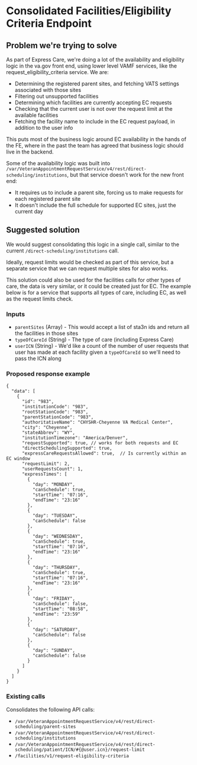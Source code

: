 # Consolidated Facilities/Eligibility Criteria Endpoint

## Problem we're trying to solve

As part of Express Care, we're doing a lot of the availability and eligibility logic in the va.gov front end, using lower level VAMF services, like the request_eligibility_criteria service. We are:

- Determining the registered parent sites, and fetching VATS settings associated with those sites
- Filtering out unsupported facilities
- Determining which facilities are currently accepting EC requests
- Checking that the current user is not over the request limit at the available facilities
- Fetching the facility name to include in the EC request payload, in addition to the user info

This puts most of the business logic around EC availability in the hands of the FE, where in the past the team has agreed that business logic should live in the backend.

Some of the availability logic was built into `/var/VeteranAppointmentRequestService/v4/rest/direct-scheduling/institutions`, but that service doesn't work for the new front end:

- It requires us to include a parent site, forcing us to make requests for each registered parent site
- It doesn't include the full schedule for supported EC sites, just the current day

## Suggested solution

We would suggest consolidating this logic in a single call, similar to the current `/direct-scheduling/institutions` call.

Ideally, request limits would be checked as part of this service, but a separate service that we can request multiple sites for also works.

This solution could also be used for the facilities calls for other types of care, the data is very similar, or it could be created just for EC. The example below is for a service that supports all types of care, including EC, as well as the request limits check.

### Inputs

* `parentSites` (Array) - This would accept a list of sta3n ids and return all the facilities in those sites
* `typeOfCareId` (String) - The type of care (including Express Care)
* `userICN` (String) - We'd like a count of the number of user requests that user has made at each facility given a `typeOfCareId` so we'll need to pass the ICN along

### Proposed response example

```jsonc
{
  "data": [
    {
      "id": "983",
      "institutionCode": "983",
      "rootStationCode": "983",
      "parentStationCode": "983",
      "authoritativeName": "CHYSHR-Cheyenne VA Medical Center",
      "city": "Cheyenne",
      "stateAbbrev": "WY",
      "institutionTimezone": "America/Denver",
      "requestSupported": true, // works for both requests and EC
      "directSchedulingSupported": true,
      "expressCareRequestsAllowed": true,  // Is currently within an EC window
      "requestLimit": 2,
      "userRequestsCount": 1,
      "expressTimes": [
        {
          "day": "MONDAY",
          "canSchedule": true,
          "startTime": "07:16",
          "endTime": "23:16"
        },
        {
          "day": "TUESDAY",
          "canSchedule": false
        },
        {
          "day": "WEDNESDAY",
          "canSchedule": true,
          "startTime": "07:16",
          "endTime": "23:16"
        },
        {
          "day": "THURSDAY",
          "canSchedule": true,
          "startTime": "07:16",
          "endTime": "23:16"
        },
        {
          "day": "FRIDAY",
          "canSchedule": false,
          "startTime": "08:58",
          "endTime": "23:59"
        },
        {
          "day": "SATURDAY",
          "canSchedule": false
        },
        {
          "day": "SUNDAY",
          "canSchedule": false
        }
      ]
    }
  ]
}

```

### Existing calls
Consolidates the following API calls:

* `/var/VeteranAppointmentRequestService/v4/rest/direct-scheduling/parent-sites`
* `/var/VeteranAppointmentRequestService/v4/rest/direct-scheduling/institutions`
* `/var/VeteranAppointmentRequestService/v4/rest/direct-scheduling/patient/ICN/#{@user.icn}/request-limit`
* `/facilities/v1/request-eligibility-criteria`
